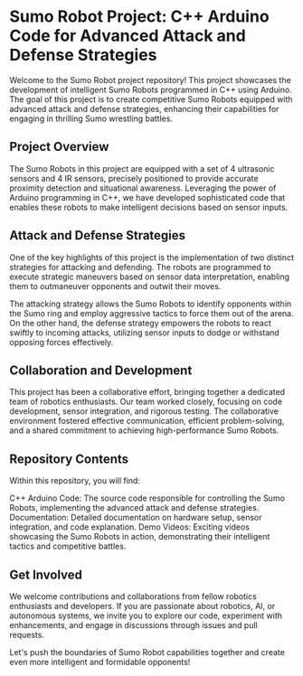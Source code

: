 # Sumo Robot Project: C++ Arduino Code for Advanced Attack and Defense Strategies
Welcome to the Sumo Robot project repository! This project showcases the development of intelligent Sumo Robots programmed in C++ using Arduino. The goal of this project is to create competitive Sumo Robots equipped with advanced attack and defense strategies, enhancing their capabilities for engaging in thrilling Sumo wrestling battles.

## Project Overview
The Sumo Robots in this project are equipped with a set of 4 ultrasonic sensors and 4 IR sensors, precisely positioned to provide accurate proximity detection and situational awareness. Leveraging the power of Arduino programming in C++, we have developed sophisticated code that enables these robots to make intelligent decisions based on sensor inputs.

## Attack and Defense Strategies
One of the key highlights of this project is the implementation of two distinct strategies for attacking and defending. The robots are programmed to execute strategic maneuvers based on sensor data interpretation, enabling them to outmaneuver opponents and outwit their moves.

The attacking strategy allows the Sumo Robots to identify opponents within the Sumo ring and employ aggressive tactics to force them out of the arena. On the other hand, the defense strategy empowers the robots to react swiftly to incoming attacks, utilizing sensor inputs to dodge or withstand opposing forces effectively.

## Collaboration and Development
This project has been a collaborative effort, bringing together a dedicated team of robotics enthusiasts. Our team worked closely, focusing on code development, sensor integration, and rigorous testing. The collaborative environment fostered effective communication, efficient problem-solving, and a shared commitment to achieving high-performance Sumo Robots.

## Repository Contents
Within this repository, you will find:

C++ Arduino Code: The source code responsible for controlling the Sumo Robots, implementing the advanced attack and defense strategies.
Documentation: Detailed documentation on hardware setup, sensor integration, and code explanation.
Demo Videos: Exciting videos showcasing the Sumo Robots in action, demonstrating their intelligent tactics and competitive battles.

## Get Involved
We welcome contributions and collaborations from fellow robotics enthusiasts and developers. If you are passionate about robotics, AI, or autonomous systems, we invite you to explore our code, experiment with enhancements, and engage in discussions through issues and pull requests.

Let's push the boundaries of Sumo Robot capabilities together and create even more intelligent and formidable opponents!

